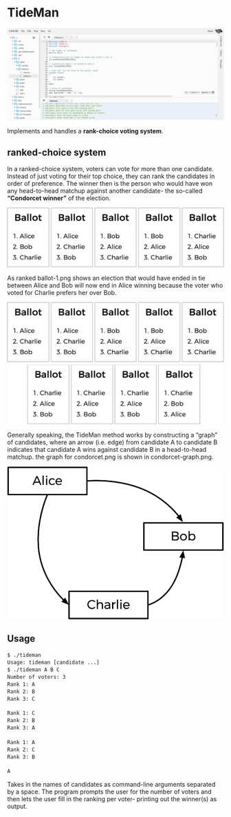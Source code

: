 # TideMan

![TideMan](../../Snippets/C/TideMan/TideMan.png)

Implements and handles a **rank-choice voting system**.

## ranked-choice system

In a ranked-choice system, voters can vote for more than one candidate. Instead of just voting for their top choice, they can rank the candidates in order of preference. The winner then is  the person who would have won any head-to-head matchup against another candidate- the so-called **“Condorcet winner”** of the election.

![ranked ballot-1](../../Snippets/C/TideMan/ranked%20ballot-1.png)

As ranked ballot-1.png shows an election that would have ended in tie between Alice and Bob will now end in Alice winning because the voter who voted for Charlie prefers her over Bob.

![condorcet](../../Snippets/C/TideMan/condorcet.png)

Generally speaking, the TideMan method works by constructing a “graph” of candidates, where an arrow (i.e. edge) from candidate A to candidate B indicates that candidate A wins against candidate B in a head-to-head matchup. the graph for condorcet.png is shown in condorcet-graph.png.

![condorcet-graph](../../Snippets/C/TideMan/condorcet-graph.png)

## Usage

```BASH
$ ./tideman
Usage: tideman [candidate ...]
$ ./tideman A B C
Number of voters: 3
Rank 1: A
Rank 2: B
Rank 3: C

Rank 1: C
Rank 2: B
Rank 3: A

Rank 1: A
Rank 2: C
Rank 3: B

A
```

Takes in the names of candidates as command-line arguments separated by a space. The program prompts the user for the number of voters and then lets the user fill in the ranking per voter- printing out the winner(s) as output.

